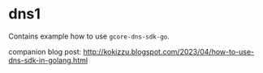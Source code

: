 # dns1

Contains example how to use `gcore-dns-sdk-go`.

companion blog post: http://kokizzu.blogspot.com/2023/04/how-to-use-dns-sdk-in-golang.html
